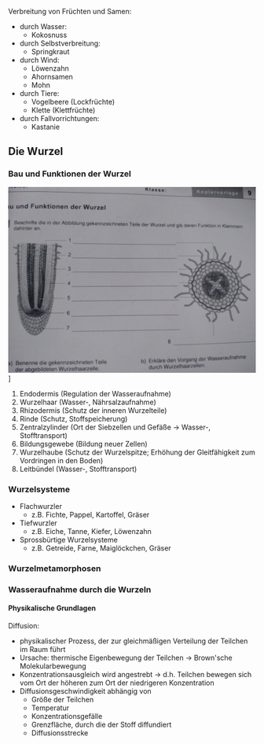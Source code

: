 Verbreitung von Früchten und Samen:

- durch Wasser:
    - Kokosnuss
- durch Selbstverbreitung:
    - Springkraut
- durch Wind:
    - Löwenzahn
    - Ahornsamen
    - Mohn
- durch Tiere:
    - Vogelbeere (Lockfrüchte)
    - Klette (Klettfrüchte)
- durch Fallvorrichtungen:
    - Kastanie

## Die Wurzel

### Bau und Funktionen der Wurzel

![IMG_20230103_133838.jpg](IMG_20230103_133838.jpg)]
1. Endodermis (Regulation der Wasseraufnahme)
2. Wurzelhaar (Wasser-, Nährsalzaufnahme)
3. Rhizodermis (Schutz der inneren Wurzelteile)
4. Rinde (Schutz, Stoffspeicherung)
5. Zentralzylinder (Ort der Siebzellen und Gefäße -> Wasser-, Stofftransport)
6. Bildungsgewebe (Bildung neuer Zellen)
7. Wurzelhaube (Schutz der Wurzelspitze; Erhöhung der Gleitfähigkeit zum Vordringen in den Boden)
8. Leitbündel (Wasser-, Stofftransport)

### Wurzelsysteme

- Flachwurzler
  - z.B. Fichte, Pappel, Kartoffel, Gräser
- Tiefwurzler
  - z.B. Eiche, Tanne, Kiefer, Löwenzahn
- Sprossbürtige Wurzelsysteme
  - z.B. Getreide, Farne, Maiglöckchen, Gräser 

### Wurzelmetamorphosen



### Wasseraufnahme durch die Wurzeln

#### Physikalische Grundlagen
Diffusion:
- physikalischer Prozess, der zur gleichmäßigen Verteilung der Teilchen im Raum führt
- Ursache: thermische Eigenbewegung der Teilchen -> Brown'sche Molekularbewegung
- Konzentrationsausgleich wird angestrebt -> d.h. Teilchen bewegen sich vom Ort der höheren zum Ort der niedrigeren Konzentration
- Diffusionsgeschwindigkeit abhängig von
  - Größe der Teilchen
  - Temperatur
  - Konzentrationsgefälle
  - Grenzfläche, durch die der Stoff diffundiert
  - Diffusionsstrecke

